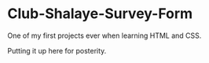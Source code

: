# Club-Shalaye-Survey-Form


One of my first projects ever when learning HTML and CSS. 

Putting it up here for posterity.

